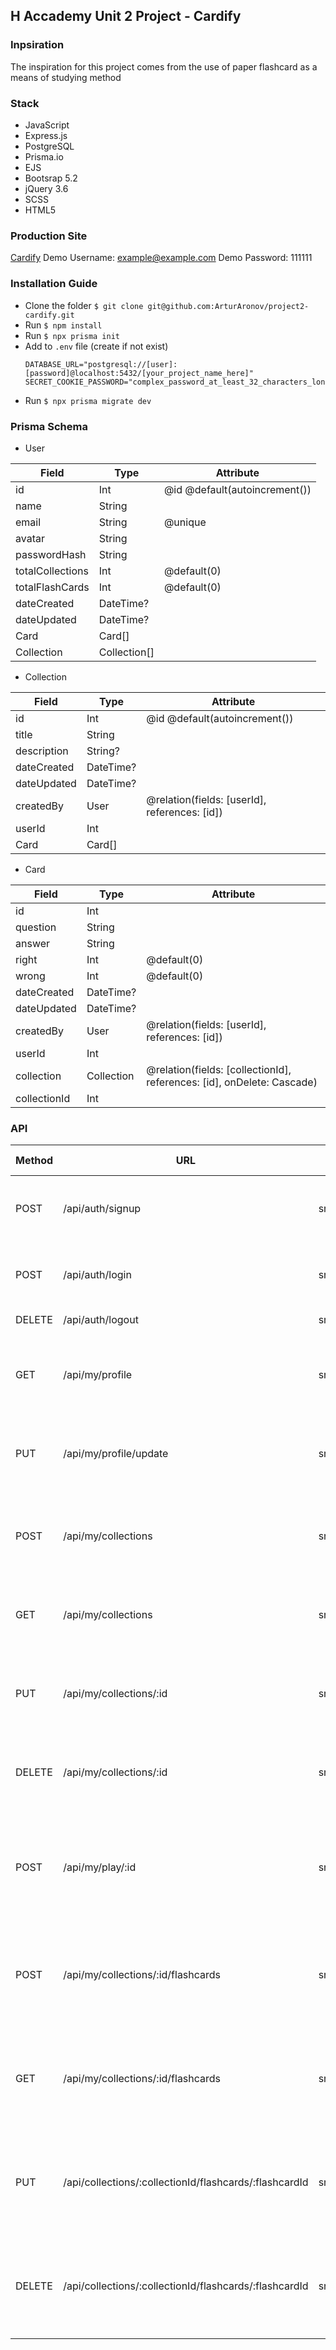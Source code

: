 ## H Accademy Unit 2 Project - Cardify
### Inpsiration
The inspiration for this project comes from the use of paper flashcard as a means of studying method

### Stack
- JavaScript
- Express.js
- PostgreSQL
- Prisma.io
- EJS
- Bootsrap 5.2
- jQuery 3.6
- SCSS
- HTML5

### Production Site
[Cardify](https://gentle-plains-13426.herokuapp.com/)
Demo Username: example@example.com
Demo Password: 111111

### Installation Guide
- Clone the folder `$ git clone git@github.com:ArturAronov/project2-cardify.git`
- Run `$ npm install`
- Run `$ npx prisma init`
- Add to `.env` file (create if not exist)
  ```env
  DATABASE_URL="postgresql://[user]:[password]@localhost:5432/[your_project_name_here]"
  SECRET_COOKIE_PASSWORD="complex_password_at_least_32_characters_long"
  ```
- Run `$ npx prisma migrate dev`

### Prisma Schema
- User    

|Field            |Type         |Attribute                    |
|-----------------|-------------|-----------------------------|
|id               |Int          |@id @default(autoincrement())|
|name             |String       |                             |
|email            |String       |@unique                      |
|avatar           |String       |                             |
|passwordHash     |String       |                             |
|totalCollections |Int          |@default(0)                  |
|totalFlashCards  |Int          |@default(0)                  |
|dateCreated      |DateTime?    |                             |
|dateUpdated      |DateTime?    |                             |
|Card             |Card[]       |                             |
|Collection       |Collection[] |                             |   


- Collection    

|Field            |Type         |Attribute                                    |
|-----------------|-------------|---------------------------------------------|
|id               |Int          |@id @default(autoincrement())                |
|title            |String       |                                             |
|description      |String?      |                                             |
|dateCreated      |DateTime?    |                                             |
|dateUpdated      |DateTime?    |                                             |
|createdBy        |User         |@relation(fields: [userId], references: [id])|
|userId           |Int          |                                             |
|Card             |Card[]       |                                             |


- Card    

|Field            |Type         |Attribute                                    |
|-----------------|-------------|---------------------------------------------|
|id               |Int          |                                             |
|question         |String       |                                             |
|answer           |String       |                                             |
|right            |Int          |@default(0)                                  |
|wrong            |Int          |@default(0)                                  |
|dateCreated      |DateTime?    |                                             |
|dateUpdated      |DateTime?    |                                             |
|createdBy        |User         |@relation(fields: [userId], references: [id])|
|userId           |Int          |                                             |
|collection       |Collection   |@relation(fields: [collectionId], references: [id], onDelete: Cascade)|
|collectionId     |Int          |                                             |


### API
|Method   |URL                                                    |Corresponding File                           |AUTH?    |Expected Error       |User Data                                                       |Response                                                                  |
|---------|-------------------------------------------------------|---------------------------------------------|---------|---------------------|----------------------------------------------------------------|--------------------------------------------------------------------------|
|POST     |/api/auth/signup                                       |src/controllers/api/auth/signup.js           |FALSE    |406                  |avatar<br/>name<br/>email<br/>password<br/>passwordConfirmation |id<br/>name<br/>email<br/>totalCollection<br/>totalFlashcards             |
|POST     |/api/auth/login                                        |src/controllers/api/auth/login.js            |FALSE    |406                  |email<br/>password                                              |id<br/>name<br/>email<br/>totalCollection<br/>totalFlashcards             |
|DELETE   |/api/auth/logout                                       |src/controllers/api/auth/logout.js           |FALSE    |none                 |                                                                |``Successfully logged out``                                               |
|         |                                                       |                                             |         |                     |                                                                |                                                                          |
|GET      |/api/my/profile                                        |src/controllers/api/my/profile/show.js       |TRUE     |401                  |                                                                |id<br/>avatar<br/>name<br/>email<br/>totalCollections<br/>totalFlashcards |
|PUT      |/api/my/profile/update                                 |src/controllers/api/my/profile/update.js     |TRUE     |401<br/>406          |avatar<br/>name<br/>email<br/>password<br/>passwordConfirmation |id<br/>avatar<br/>name<br/>email<br/>totalCollections<br/>totalFlashcards |
|         |                                                       |                                             |         |                     |                                                                |                                                                          |
|POST     |/api/my/collections                                    |src/controllers/api/my/collections/create.js |TRUE     |401<br/>406          |name<br/>description                                            |id<br/>name<br/>description<br/>dateCreated<br/>dateEdited<br/>flashcards |
|GET      |/api/my/collections                                    |src/controllers/api/my/collections/show.js   |TRUE     |401                  |                                                                |id<br/>name<br/>description<br/>dateCreated<br/>dateEdited<br/>flashcards |
|PUT      |/api/my/collections/:id                                |src/controllers/api/my/collections/update.js |TRUE     |401<br/>404<br/>406  |name<br/>description                                            |id<br/>name<br/>description<br/>dateCreated<br/>dateEdited<br/>flashcards |
|DELETE   |/api/my/collections/:id                                |src/controllers/api/my/collections/delete.js |TRUE     |401<br/>404          |                                                                |id<br/>name<br/>description<br/>dateCreated<br/>dateEdited<br/>flashcards |
|         |                                                       |                                             |         |                     |                                                                |                                                                          |
|POST     |/api/my/play/:id                                       |src/controllers/api/my/collections/play.js   |TRUE     |401<br/>404<br/>406  |answer                                                          |id<br/>question<br/>answer<br/>dateCreated<br/>dateEdited<br/>right<br/>wrong<br/>createdBy |
|         |                                                       |                                             |         |                     |                                                                |                                                                                            |
|POST     |/api/my/collections/:id/flashcards                     |src/controllers/api/my/flashcards/create.js  |TRUE     |406                  |question<br/>answer                                             |id<br/>question<br/>answer<br/>dateCreated<br/>dateEdited<br/>right<br/>wrong<br/>createdBy |  
|GET      |/api/my/collections/:id/flashcards                     |src/controllers/api/my/flashcards/show.js    |TRUE     |401                  |                                                                |id<br/>question<br/>answer<br/>dateCreated<br/>dateEdited<br/>right<br/>wrong<br/>createdBy |  
|PUT      |/api/collections/:collectionId/flashcards/:flashcardId |src/controllers/api/my/flashcards/update.js  |TRUE     |401<br/>404<br/>406  |question<br/>answer                                             |id<br/>question<br/>answer<br/>dateCreated<br/>dateEdited<br/>right<br/>wrong<br/>createdBy |  
|DELETE   |/api/collections/:collectionId/flashcards/:flashcardId |src/controllers/api/my/flashcards/delete.js  |TRUE     |401<br/>404          |                                                                |id<br/>question<br/>answer<br/>dateCreated<br/>dateEdited<br/>right<br/>wrong<br/>createdBy |  



